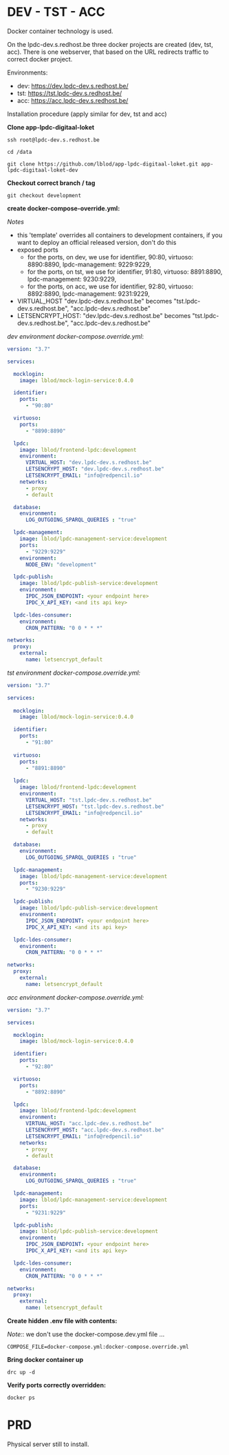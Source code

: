 # DEV - TST - ACC

Docker container technology is used. 

On the lpdc-dev.s.redhost.be three docker projects are created (dev, tst, acc). 
There is one webserver, that based on the URL redirects traffic to correct docker project.

Environments:
- dev: https://dev.lpdc-dev.s.redhost.be/
- tst: https://tst.lpdc-dev.s.redhost.be/
- acc: https://acc.lpdc-dev.s.redhost.be/

Installation procedure (apply similar for dev, tst and acc)

**Clone app-lpdc-digitaal-loket**

```shell
ssh root@lpdc-dev.s.redhost.be  

cd /data

git clone https://github.com/lblod/app-lpdc-digitaal-loket.git app-lpdc-digitaal-loket-dev
```

**Checkout correct branch / tag**
```shell
git checkout development
```

**create docker-compose-override.yml:**

_Notes_
- this 'template' overrides all containers to development containers, if you want to deploy an official released version, don't do this
- exposed ports
    - for the ports, on dev, we use for identifier, 90:80, virtuoso: 8890:8890, lpdc-management: 9229:9229,
    - for the ports, on tst, we use for identifier, 91:80, virtuoso: 8891:8890, lpdc-management: 9230:9229,
    - for the ports, on acc, we use for identifier, 92:80, virtuoso: 8892:8890, lpdc-management: 9231:9229,
- VIRTUAL_HOST "dev.lpdc-dev.s.redhost.be" becomes "tst.lpdc-dev.s.redhost.be", "acc.lpdc-dev.s.redhost.be"
- LETSENCRYPT_HOST: "dev.lpdc-dev.s.redhost.be" becomes "tst.lpdc-dev.s.redhost.be", "acc.lpdc-dev.s.redhost.be"

_dev environment docker-compose.override.yml_:
```yml
version: "3.7"

services:

  mocklogin:
    image: lblod/mock-login-service:0.4.0

  identifier:
    ports:
      - "90:80"

  virtuoso:
    ports:
      - "8890:8890"

  lpdc:
    image: lblod/frontend-lpdc:development
    environment:
      VIRTUAL_HOST: "dev.lpdc-dev.s.redhost.be"
      LETSENCRYPT_HOST: "dev.lpdc-dev.s.redhost.be"
      LETSENCRYPT_EMAIL: "info@redpencil.io"
    networks:
      - proxy
      - default

  database:
    environment:
      LOG_OUTGOING_SPARQL_QUERIES : "true"

  lpdc-management:
    image: lblod/lpdc-management-service:development
    ports:
      - "9229:9229"
    environment:
      NODE_ENV: "development"

  lpdc-publish:
    image: lblod/lpdc-publish-service:development
    environment:
      IPDC_JSON_ENDPOINT: <your endpoint here>
      IPDC_X_API_KEY: <and its api key>

  lpdc-ldes-consumer:
    environment:
      CRON_PATTERN: "0 0 * * *"

networks:
  proxy:
    external:
      name: letsencrypt_default
```


_tst environment docker-compose.override.yml:_
```yml
version: "3.7"

services:
  
  mocklogin:
    image: lblod/mock-login-service:0.4.0

  identifier:
    ports:
      - "91:80"
  
  virtuoso:
    ports:
      - "8891:8890"
  
  lpdc:
    image: lblod/frontend-lpdc:development
    environment:
      VIRTUAL_HOST: "tst.lpdc-dev.s.redhost.be"
      LETSENCRYPT_HOST: "tst.lpdc-dev.s.redhost.be"
      LETSENCRYPT_EMAIL: "info@redpencil.io"
    networks:
      - proxy
      - default

  database:
    environment:
      LOG_OUTGOING_SPARQL_QUERIES : "true"

  lpdc-management:
    image: lblod/lpdc-management-service:development
    ports:
      - "9230:9229"

  lpdc-publish:
    image: lblod/lpdc-publish-service:development
    environment:
      IPDC_JSON_ENDPOINT: <your endpoint here>
      IPDC_X_API_KEY: <and its api key>

  lpdc-ldes-consumer:
    environment:
      CRON_PATTERN: "0 0 * * *"

networks:
  proxy:
    external:
      name: letsencrypt_default
```

_acc environment docker-compose.override.yml:_
```yml
version: "3.7"

services:

  mocklogin:
    image: lblod/mock-login-service:0.4.0

  identifier:
    ports:
      - "92:80"

  virtuoso:
    ports:
      - "8892:8890"

  lpdc:
    image: lblod/frontend-lpdc:development
    environment:
      VIRTUAL_HOST: "acc.lpdc-dev.s.redhost.be"
      LETSENCRYPT_HOST: "acc.lpdc-dev.s.redhost.be"
      LETSENCRYPT_EMAIL: "info@redpencil.io"
    networks:
      - proxy
      - default

  database:
    environment:
      LOG_OUTGOING_SPARQL_QUERIES : "true"

  lpdc-management:
    image: lblod/lpdc-management-service:development
    ports:
      - "9231:9229"

  lpdc-publish:
    image: lblod/lpdc-publish-service:development
    environment:
      IPDC_JSON_ENDPOINT: <your endpoint here>
      IPDC_X_API_KEY: <and its api key>

  lpdc-ldes-consumer:
    environment:
      CRON_PATTERN: "0 0 * * *"

networks:
  proxy:
    external:
      name: letsencrypt_default
```


**Create hidden .env file with contents:**

_Note:_: we don't use the docker-compose.dev.yml file ...
```dotenv
COMPOSE_FILE=docker-compose.yml:docker-compose.override.yml
```

**Bring docker container up**
```shell
drc up -d
```

**Verify ports correctly overridden:**
```shell
docker ps
```



# PRD

Physical server still to install.
